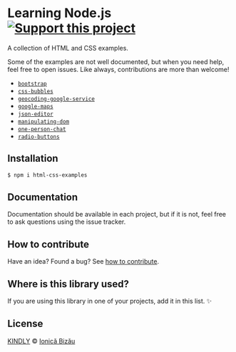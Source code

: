 # Learning Node.js [![Support this project][donate-now]][paypal-donations]
A collection of HTML and CSS examples.

Some of the examples are not well documented, but when you need help, feel free to open issues.
Like always, contributions are more than welcome!
 - [`bootstrap`](/bootstrap/)
 - [`css-bubbles`](/css-bubbles/)
 - [`geocoding-google-service`](/geocoding-google-service/)
 - [`google-maps`](/google-maps/)
 - [`json-editor`](/json-editor/)
 - [`manipulating-dom`](/manipulating-dom/)
 - [`one-person-chat`](/one-person-chat/)
 - [`radio-buttons`](/radio-buttons/)

## Installation

```sh
$ npm i html-css-examples
```

## Documentation

Documentation should be available in each project, but if it is not, feel free to ask questions using the issue tracker.

## How to contribute
Have an idea? Found a bug? See [how to contribute][contributing].

## Where is this library used?
If you are using this library in one of your projects, add it in this list. :sparkles:

## License

[KINDLY][license] © [Ionică Bizău][website]

[license]: http://ionicabizau.github.io/kindly-license/?author=Ionic%C4%83%20Biz%C4%83u%20%3Cbizauionica@gmail.com%3E&year=2015
[website]: http://ionicabizau.net
[paypal-donations]: https://www.paypal.com/cgi-bin/webscr?cmd=_s-xclick&hosted_button_id=RVXDDLKKLQRJW
[donate-now]: http://i.imgur.com/6cMbHOC.png

[contributing]: /CONTRIBUTING.md
[docs]: /DOCUMENTATION.md